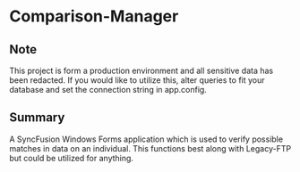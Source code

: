 # Comparison-Manager

## Note

This project is form a production environment and all sensitive data has been redacted. If you would like to utilize this, alter queries to fit your database and set the connection string in app.config.

## Summary

A SyncFusion Windows Forms application which is used to verify possible matches in data on an individual. This functions best along with Legacy-FTP but could be utilized for anything.

